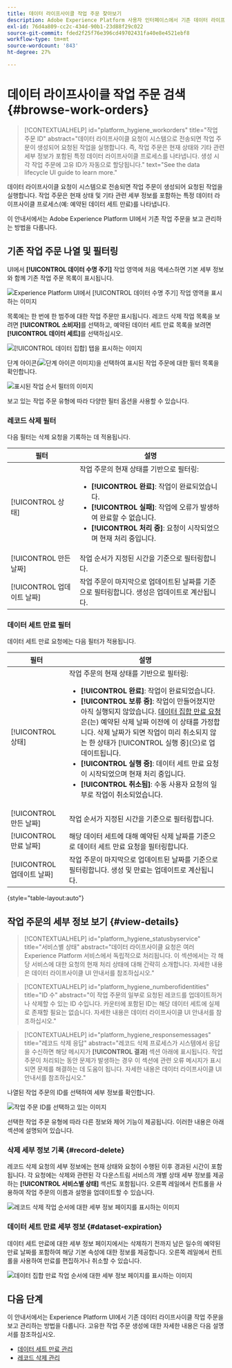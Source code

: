 ```yaml
---
title: 데이터 라이프사이클 작업 주문 찾아보기
description: Adobe Experience Platform 사용자 인터페이스에서 기존 데이터 라이프사이클 작업 주문을 보고 관리하는 방법을 알아봅니다.
exl-id: 76d4a809-cc2c-434d-90b1-23d88f29c022
source-git-commit: fded2f25f76e396cd49702431fa40e8e4521ebf8
workflow-type: tm+mt
source-wordcount: '843'
ht-degree: 27%

---
```


# 데이터 라이프사이클 작업 주문 검색 {#browse-work-orders}

>[!CONTEXTUALHELP]
>id="platform_hygiene_workorders"
>title="작업 주문 ID"
>abstract="데이터 라이프사이클 요청이 시스템으로 전송되면 작업 주문이 생성되어 요청된 작업을 실행합니다. 즉, 작업 주문은 현재 상태와 기타 관련 세부 정보가 포함된 특정 데이터 라이프사이클 프로세스를 나타냅니다. 생성 시 각 작업 주문에 고유 ID가 자동으로 할당됩니다."
>text="See the data lifecycle UI guide to learn more."

데이터 라이프사이클 요청이 시스템으로 전송되면 작업 주문이 생성되어 요청된 작업을 실행합니다. 작업 주문은 현재 상태 및 기타 관련 세부 정보를 포함하는 특정 데이터 라이프사이클 프로세스(예: 예약된 데이터 세트 만료)를 나타냅니다.

이 안내서에서는 Adobe Experience Platform UI에서 기존 작업 주문을 보고 관리하는 방법을 다룹니다.

## 기존 작업 주문 나열 및 필터링

UI에서 **[!UICONTROL 데이터 수명 주기]** 작업 영역에 처음 액세스하면 기본 세부 정보와 함께 기존 작업 주문 목록이 표시됩니다.

![Experience Platform UI에서 [!UICONTROL 데이터 수명 주기] 작업 영역을 표시하는 이미지](../images/ui/browse/work-order-list.png)

목록에는 한 번에 한 범주에 대한 작업 주문만 표시됩니다. 레코드 삭제 작업 목록을 보려면 **[!UICONTROL 소비자]**&#x200B;를 선택하고, 예약된 데이터 세트 만료 목록을 보려면 **[!UICONTROL 데이터 세트]**&#x200B;를 선택하십시오.

![[!UICONTROL 데이터 집합] 탭을 표시하는 이미지](../images/ui/browse/dataset-tab.png)

단계 아이콘(![단계 아이콘 이미지](/help/images/icons/filter.png))을 선택하여 표시된 작업 주문에 대한 필터 목록을 확인합니다.

![표시된 작업 순서 필터의 이미지](../images/ui/browse/filters.png)

보고 있는 작업 주문 유형에 따라 다양한 필터 옵션을 사용할 수 있습니다.

### 레코드 삭제 필터

다음 필터는 삭제 요청을 기록하는 데 적용됩니다.

| 필터 | 설명 |
| --- | --- |
| [!UICONTROL 상태] | 작업 주문의 현재 상태를 기반으로 필터링:<ul><li>**[!UICONTROL 완료]**: 작업이 완료되었습니다.</li><li>**[!UICONTROL 실패]**: 작업에 오류가 발생하여 완료할 수 없습니다.</li><li>**[!UICONTROL 처리 중]**: 요청이 시작되었으며 현재 처리 중입니다.</li></ul> |
| [!UICONTROL 만든 날짜] | 작업 순서가 지정된 시간을 기준으로 필터링합니다. |
| [!UICONTROL 업데이트 날짜] | 작업 주문이 마지막으로 업데이트된 날짜를 기준으로 필터링합니다. 생성은 업데이트로 계산됩니다. |

### 데이터 세트 만료 필터

데이터 세트 만료 요청에는 다음 필터가 적용됩니다.

| 필터 | 설명 |
| --- | --- |
| [!UICONTROL 상태] | 작업 주문의 현재 상태를 기반으로 필터링:<ul><li>**[!UICONTROL 완료]**: 작업이 완료되었습니다.</li><li>**[!UICONTROL 보류 중]**: 작업이 만들어졌지만 아직 실행되지 않았습니다. [데이터 집합 만료 요청](./dataset-expiration.md)은(는) 예약된 삭제 날짜 이전에 이 상태를 가정합니다. 삭제 날짜가 되면 작업이 미리 취소되지 않는 한 상태가 [!UICONTROL 실행 중]&#x200B;(으)로 업데이트됩니다.</li><li>**[!UICONTROL 실행 중]**: 데이터 세트 만료 요청이 시작되었으며 현재 처리 중입니다.</li><li>**[!UICONTROL 취소됨]**: 수동 사용자 요청의 일부로 작업이 취소되었습니다.</li></ul> |
| [!UICONTROL 만든 날짜] | 작업 순서가 지정된 시간을 기준으로 필터링합니다. |
| [!UICONTROL 만료 날짜] | 해당 데이터 세트에 대해 예약된 삭제 날짜를 기준으로 데이터 세트 만료 요청을 필터링합니다. |
| [!UICONTROL 업데이트 날짜] | 작업 주문이 마지막으로 업데이트된 날짜를 기준으로 필터링합니다. 생성 및 만료는 업데이트로 계산됩니다. |

{style="table-layout:auto"}

## 작업 주문의 세부 정보 보기 {#view-details}

>[!CONTEXTUALHELP]
>id="platform_hygiene_statusbyservice"
>title="서비스별 상태"
>abstract="데이터 라이프사이클 요청은 여러 Experience Platform 서비스에서 독립적으로 처리됩니다. 이 섹션에서는 각 해당 서비스에 대한 요청의 현재 처리 상태에 대해 간략히 소개합니다. 자세한 내용은 데이터 라이프사이클 UI 안내서를 참조하십시오."

>[!CONTEXTUALHELP]
>id="platform_hygiene_numberofidentities"
>title="ID 수"
>abstract="이 작업 주문의 일부로 요청된 레코드를 업데이트하거나 삭제할 수 있는 ID 수입니다. 카운터에 포함된 ID는 해당 데이터 세트에 실제로 존재할 필요는 없습니다. 자세한 내용은 데이터 라이프사이클 UI 안내서를 참조하십시오."

>[!CONTEXTUALHELP]
>id="platform_hygiene_responsemessages"
>title="레코드 삭제 응답"
>abstract="레코드 삭제 프로세스가 시스템에서 응답을 수신하면 해당 메시지가 **[!UICONTROL 결과]** 섹션 아래에 표시됩니다. 작업 주문이 처리되는 동안 문제가 발생하는 경우 이 섹션에 관련 오류 메시지가 표시되면 문제를 해결하는 데 도움이 됩니다. 자세한 내용은 데이터 라이프사이클 UI 안내서를 참조하십시오."

나열된 작업 주문의 ID를 선택하여 세부 정보를 확인합니다.

![작업 주문 ID를 선택하고 있는 이미지](../images/ui/browse/select-work-order.png)

선택한 작업 주문 유형에 따라 다른 정보와 제어 기능이 제공됩니다. 이러한 내용은 아래 섹션에 설명되어 있습니다.

### 삭제 세부 정보 기록 {#record-delete}

레코드 삭제 요청의 세부 정보에는 현재 상태와 요청이 수행된 이후 경과된 시간이 포함됩니다. 각 요청에는 삭제와 관련된 각 다운스트림 서비스의 개별 상태 세부 정보를 제공하는 **[!UICONTROL 서비스별 상태]** 섹션도 포함됩니다. 오른쪽 레일에서 컨트롤을 사용하여 작업 주문의 이름과 설명을 업데이트할 수 있습니다.

![레코드 삭제 작업 순서에 대한 세부 정보 페이지를 표시하는 이미지](../images/ui/browse/record-delete-details.png)

### 데이터 세트 만료 세부 정보 {#dataset-expiration}

데이터 세트 만료에 대한 세부 정보 페이지에서는 삭제하기 전까지 남은 일수의 예약된 만료 날짜를 포함하여 해당 기본 속성에 대한 정보를 제공합니다. 오른쪽 레일에서 컨트롤을 사용하여 만료를 편집하거나 취소할 수 있습니다.

![데이터 집합 만료 작업 순서에 대한 세부 정보 페이지를 표시하는 이미지](../images/ui/browse/ttl-details.png)

## 다음 단계

이 안내서에서는 Experience Platform UI에서 기존 데이터 라이프사이클 작업 주문을 보고 관리하는 방법을 다룹니다. 고유한 작업 주문 생성에 대한 자세한 내용은 다음 설명서를 참조하십시오.

* [데이터 세트 만료 관리](./dataset-expiration.md)
* [레코드 삭제 관리](./record-delete.md)
